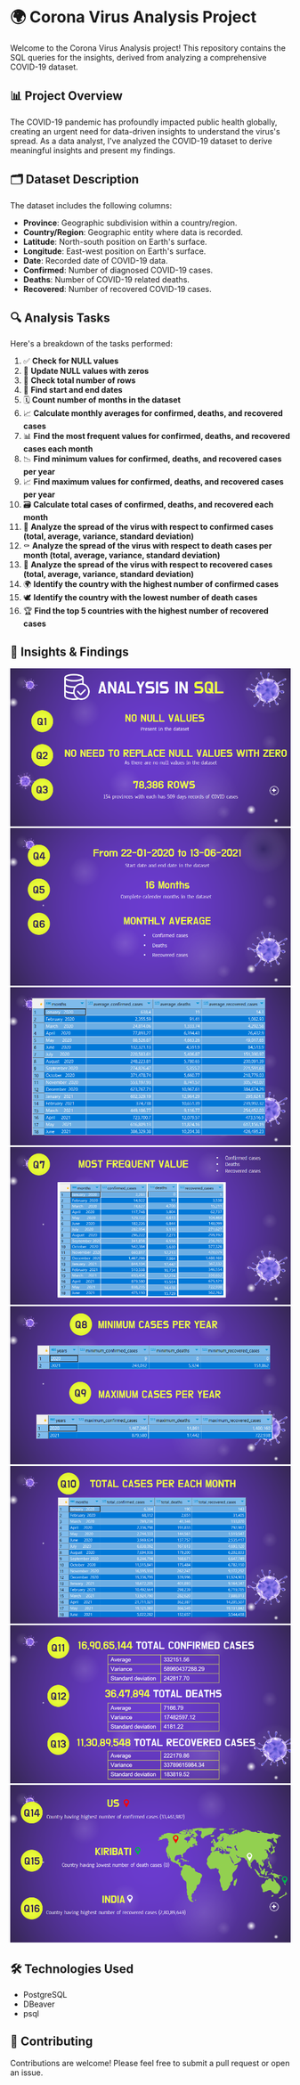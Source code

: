 # 🌍 Corona Virus Analysis Project

Welcome to the Corona Virus Analysis project! This repository contains the SQL queries for the insights, derived from analyzing a comprehensive COVID-19 dataset. 

## 📊 Project Overview

The COVID-19 pandemic has profoundly impacted public health globally, creating an urgent need for data-driven insights to understand the virus's spread. As a data analyst, I've analyzed the COVID-19 dataset to derive meaningful insights and present my findings.

## 🗂️ Dataset Description

The dataset includes the following columns:

- **Province**: Geographic subdivision within a country/region.
- **Country/Region**: Geographic entity where data is recorded.
- **Latitude**: North-south position on Earth's surface.
- **Longitude**: East-west position on Earth's surface.
- **Date**: Recorded date of COVID-19 data.
- **Confirmed**: Number of diagnosed COVID-19 cases.
- **Deaths**: Number of COVID-19 related deaths.
- **Recovered**: Number of recovered COVID-19 cases.

## 🔍 Analysis Tasks

Here's a breakdown of the tasks performed:

1. ✅ **Check for NULL values**
2. 🔄 **Update NULL values with zeros**
3. 📏 **Check total number of rows**
4. 📅 **Find start and end dates**
5. 🗓️ **Count number of months in the dataset**
6. 📈 **Calculate monthly averages for confirmed, deaths, and recovered cases**
7. 📊 **Find the most frequent values for confirmed, deaths, and recovered cases each month**
8. 📉 **Find minimum values for confirmed, deaths, and recovered cases per year**
9. 📈 **Find maximum values for confirmed, deaths, and recovered cases per year**
10. 🗃️ **Calculate total cases of confirmed, deaths, and recovered each month**
11. 🦠 **Analyze the spread of the virus with respect to confirmed cases (total, average, variance, standard deviation)**
12. ⚰️ **Analyze the spread of the virus with respect to death cases per month (total, average, variance, standard deviation)**
13. 💪 **Analyze the spread of the virus with respect to recovered cases (total, average, variance, standard deviation)**
14. 🌍 **Identify the country with the highest number of confirmed cases**
15. 🕊️ **Identify the country with the lowest number of death cases**
16. 🏆 **Find the top 5 countries with the highest number of recovered cases**

## 🌟 Insights & Findings

![COVID 19 Insights](Figures/Slide7.PNG)
![COVID 19 Insights](Figures/Slide8.PNG)
![COVID 19 Insights](Figures/Slide9.PNG)
![COVID 19 Insights](Figures/Slide10.PNG)
![COVID 19 Insights](Figures/Slide11.PNG)
![COVID 19 Insights](Figures/Slide12.PNG)
![COVID 19 Insights](Figures/Slide13.PNG)
![COVID 19 Insights](Figures/Slide14.PNG)


## 🛠️ Technologies Used

- PostgreSQL
- DBeaver
- psql 

## 🤝 Contributing
Contributions are welcome! Please feel free to submit a pull request or open an issue.
